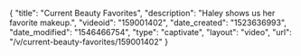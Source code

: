 {
    "title": "Current Beauty Favorites",
    "description": "Haley shows us her favorite makeup.",
    "videoid": "159001402",
    "date_created": "1523636993",
    "date_modified": "1546466754",
    "type": "captivate",
    "layout": "video",
    "url": "\/v\/current-beauty-favorites\/159001402"
}